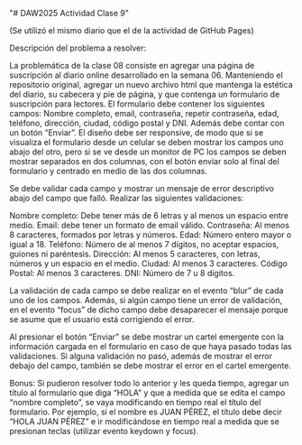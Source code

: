 "# DAW2025 Actividad Clase 9" 

(Se utilizó el mismo diario que el de la actividad de GitHub Pages)

Descripción del problema a resolver:

La problemática de la clase 08 consiste en agregar una página de suscripción al diario online desarrollado en la semana 06. Manteniendo el repositorio original, agregar un nuevo archivo html que mantenga la estética del diario, su cabecera y pie de página, y que contenga un formulario de suscripción para lectores. El formulario debe contener los siguientes campos: Nombre completo, email, contraseña, repetir contraseña, edad, teléfono, dirección, ciudad, código postal y DNI. Además debe contar con un botón “Enviar”. El diseño debe ser responsive, de modo que si se visualiza el formulario desde un celular se deben mostrar los campos uno abajo del otro, pero si se ve desde un monitor de PC los campos se deben mostrar separados en dos columnas, con el botón enviar solo al final del formulario y centrado en medio de las dos columnas.

Se debe validar cada campo y mostrar un mensaje de error descriptivo abajo del campo que falló. Realizar las siguientes validaciones:

Nombre completo: Debe tener más de 6 letras y al menos un espacio entre medio.
Email: debe tener un formato de email válido.
Contraseña: Al menos 8 caracteres, formados por letras y números.
Edad: Número entero mayor o igual a 18.
Teléfono: Número de al menos 7 dígitos, no aceptar espacios, guiones ni paréntesis.
Dirección: Al menos 5 caracteres, con letras, números y un espacio en el medio.
Ciudad: Al menos 3 caracteres.
Código Postal: Al menos 3 caracteres.
DNI: Número de 7 u 8 dígitos.


La validación de cada campo se debe realizar en el evento “blur” de cada uno de los campos. Además, si algún campo tiene un error de validación, en el evento “focus” de dicho campo debe desaparecer el mensaje porque se asume que el usuario está corrigiendo el error.

Al presionar el botón “Enviar” se debe mostrar un cartel emergente con la información cargada en el formulario en caso de que haya pasado todas las validaciones. Si alguna validación no pasó, además de mostrar el error debajo del campo, también se debe mostrar el error en el cartel emergente.

Bonus: Si pudieron resolver todo lo anterior y les queda tiempo, agregar un título al formulario que diga “HOLA” y que a medida que se edita el campo “nombre completo”, se vaya modificando en tiempo real el título del formulario. Por ejemplo, si el nombre es JUAN PÉREZ, el título debe decir “HOLA JUAN PÉREZ” e ir modificándose en tiempo real a medida que se presionan teclas (utilizar evento keydown y focus).

